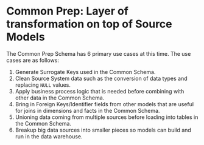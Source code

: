 # Common Prep: Layer of transformation on top of Source Models

The Common Prep Schema has 6 primary use cases at this time. The use cases are as follows:

1.  Generate Surrogate Keys used in the Common Schema.
2.  Clean Source System data such as the conversion of data types and replacing `NULL` values.
3.  Apply business process logic that is needed before combining with other data in the Common Schema.
4.  Bring in Foreign Keys/Identifier fields from other models that are useful for joins in dimensions and facts in the Common Schema.
5.  Unioning data coming from multiple sources before loading into tables in the Common Schema.
6.  Breakup big data sources into smaller pieces so models can build and run in the data warehouse.

